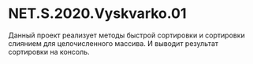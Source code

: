# NET.S.2020.Vyskvarko.01

Данный проект реализует методы быстрой сортировки и сортировки слиянием для целочисленного массива. И выводит результат сортировки на консоль. 
